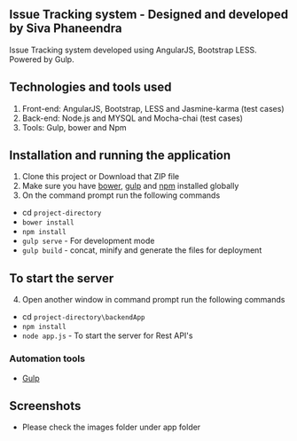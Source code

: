 ## Issue Tracking system - Designed and developed by Siva Phaneendra

Issue Tracking system developed using AngularJS, Bootstrap LESS. Powered by Gulp.

## Technologies and tools used
1. Front-end: AngularJS, Bootstrap, LESS and Jasmine-karma (test cases)
2. Back-end: Node.js and MYSQL and Mocha-chai (test cases)
3. Tools: Gulp, bower and Npm

## Installation and running the application
1. Clone this project or Download that ZIP file
2. Make sure you have [bower](http://bower.io/), [gulp](https://www.npmjs.com/package/gulp) and  [npm](https://www.npmjs.org/) installed globally
3. On the command prompt run the following commands
- cd `project-directory`
- `bower install`
- `npm install`
- `gulp serve` - For development mode
- `gulp build` - concat, minify and generate the files for deployment

## To start the server
4. Open another window in command prompt run the following commands
- cd `project-directory\backendApp`
- `npm install`
- `node app.js` - To start the server for Rest API's

### Automation tools

- [Gulp](http://gulpjs.com/)

## Screenshots
- Please check the images folder under app folder

